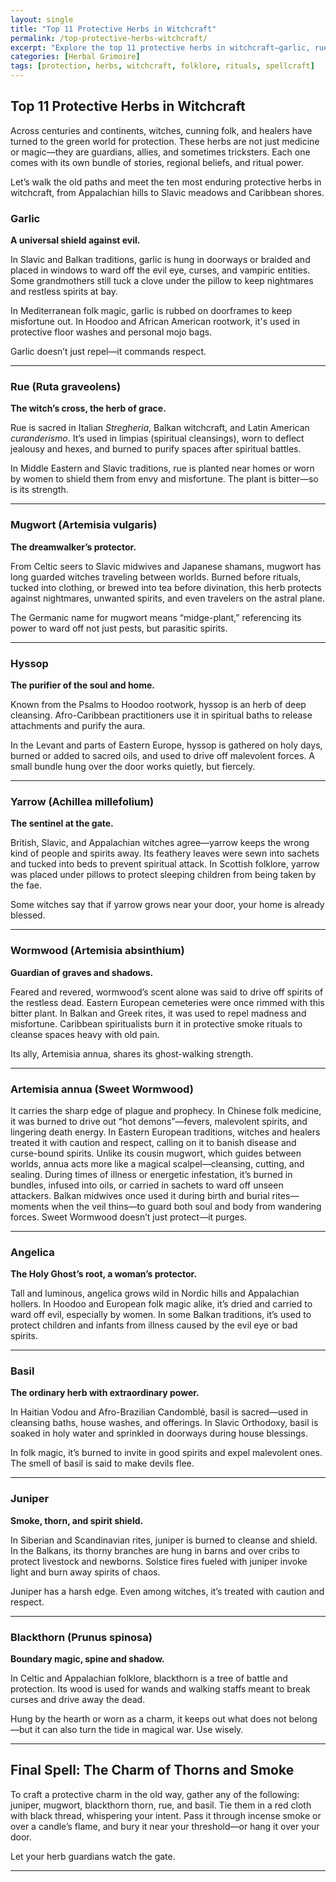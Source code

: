 ```yaml
---
layout: single
title: "Top 11 Protective Herbs in Witchcraft"
permalink: /top-protective-herbs-witchcraft/
excerpt: "Explore the top 11 protective herbs in witchcraft—garlic, rue, mugwort, and more. Discover their folklore, magical uses, and the powerful protection spells used by witches across cultures."
categories: [Herbal Grimoire]
tags: [protection, herbs, witchcraft, folklore, rituals, spellcraft]
---
```


## Top 11 Protective Herbs in Witchcraft

Across centuries and continents, witches, cunning folk, and healers have turned to the green world for protection. These herbs are not just medicine or magic—they are guardians, allies, and sometimes tricksters. Each one comes with its own bundle of stories, regional beliefs, and ritual power.

Let’s walk the old paths and meet the ten most enduring protective herbs in witchcraft, from Appalachian hills to Slavic meadows and Caribbean shores.

### Garlic

**A universal shield against evil.**

In Slavic and Balkan traditions, garlic is hung in doorways or braided and placed in windows to ward off the evil eye, curses, and vampiric entities. Some grandmothers still tuck a clove under the pillow to keep nightmares and restless spirits at bay.

In Mediterranean folk magic, garlic is rubbed on doorframes to keep misfortune out. In Hoodoo and African American rootwork, it's used in protective floor washes and personal mojo bags.

Garlic doesn’t just repel—it commands respect.

---

### Rue (Ruta graveolens)

**The witch’s cross, the herb of grace.**

Rue is sacred in Italian *Stregheria*, Balkan witchcraft, and Latin American *curanderismo*. It’s used in limpias (spiritual cleansings), worn to deflect jealousy and hexes, and burned to purify spaces after spiritual battles.

In Middle Eastern and Slavic traditions, rue is planted near homes or worn by women to shield them from envy and misfortune. The plant is bitter—so is its strength.

---

### Mugwort (Artemisia vulgaris)

**The dreamwalker’s protector.**

From Celtic seers to Slavic midwives and Japanese shamans, mugwort has long guarded witches traveling between worlds. Burned before rituals, tucked into clothing, or brewed into tea before divination, this herb protects against nightmares, unwanted spirits, and even travelers on the astral plane.

The Germanic name for mugwort means “midge-plant,” referencing its power to ward off not just pests, but parasitic spirits.

---

### Hyssop

**The purifier of the soul and home.**

Known from the Psalms to Hoodoo rootwork, hyssop is an herb of deep cleansing. Afro-Caribbean practitioners use it in spiritual baths to release attachments and purify the aura.

In the Levant and parts of Eastern Europe, hyssop is gathered on holy days, burned or added to sacred oils, and used to drive off malevolent forces. A small bundle hung over the door works quietly, but fiercely.

---

### Yarrow (Achillea millefolium)

**The sentinel at the gate.**

British, Slavic, and Appalachian witches agree—yarrow keeps the wrong kind of people and spirits away. Its feathery leaves were sewn into sachets and tucked into beds to prevent spiritual attack. In Scottish folklore, yarrow was placed under pillows to protect sleeping children from being taken by the fae.

Some witches say that if yarrow grows near your door, your home is already blessed.

---

### Wormwood (Artemisia absinthium)

**Guardian of graves and shadows.**

Feared and revered, wormwood’s scent alone was said to drive off spirits of the restless dead. Eastern European cemeteries were once rimmed with this bitter plant. In Balkan and Greek rites, it was used to repel madness and misfortune. Caribbean spiritualists burn it in protective smoke rituals to cleanse spaces heavy with old pain.

Its ally, Artemisia annua, shares its ghost-walking strength.

---

### Artemisia annua (Sweet Wormwood) 

It carries the sharp edge of plague and prophecy. In Chinese folk medicine, it was burned to drive out “hot demons”—fevers, malevolent spirits, and lingering death energy. In Eastern European traditions, witches and healers treated it with caution and respect, calling on it to banish disease and curse-bound spirits. Unlike its cousin mugwort, which guides between worlds, annua acts more like a magical scalpel—cleansing, cutting, and sealing. During times of illness or energetic infestation, it’s burned in bundles, infused into oils, or carried in sachets to ward off unseen attackers. Balkan midwives once used it during birth and burial rites—moments when the veil thins—to guard both soul and body from wandering forces. Sweet Wormwood doesn’t just protect—it purges.

---

### Angelica

**The Holy Ghost’s root, a woman’s protector.**

Tall and luminous, angelica grows wild in Nordic hills and Appalachian hollers. In Hoodoo and European folk magic alike, it’s dried and carried to ward off evil, especially by women. In some Balkan traditions, it’s used to protect children and infants from illness caused by the evil eye or bad spirits.

---

### Basil

**The ordinary herb with extraordinary power.**

In Haitian Vodou and Afro-Brazilian Candomblé, basil is sacred—used in cleansing baths, house washes, and offerings. In Slavic Orthodoxy, basil is soaked in holy water and sprinkled in doorways during house blessings.

In folk magic, it’s burned to invite in good spirits and expel malevolent ones. The smell of basil is said to make devils flee.

---

### Juniper

**Smoke, thorn, and spirit shield.**

In Siberian and Scandinavian rites, juniper is burned to cleanse and shield. In the Balkans, its thorny branches are hung in barns and over cribs to protect livestock and newborns. Solstice fires fueled with juniper invoke light and burn away spirits of chaos.

Juniper has a harsh edge. Even among witches, it’s treated with caution and respect.

---

### Blackthorn (Prunus spinosa)

**Boundary magic, spine and shadow.**

In Celtic and Appalachian folklore, blackthorn is a tree of battle and protection. Its wood is used for wands and walking staffs meant to break curses and drive away the dead.

Hung by the hearth or worn as a charm, it keeps out what does not belong—but it can also turn the tide in magical war. Use wisely.

---

## Final Spell: The Charm of Thorns and Smoke

To craft a protective charm in the old way, gather any of the following: juniper, mugwort, blackthorn thorn, rue, and basil. Tie them in a red cloth with black thread, whispering your intent. Pass it through incense smoke or over a candle’s flame, and bury it near your threshold—or hang it over your door.

Let your herb guardians watch the gate.

---


